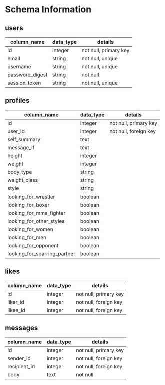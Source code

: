 # Schema Information

## users
column_name     | data_type | details
----------------|-----------|------------------
id              | integer   | not null, primary key
email           | string    | not null, unique
username        | string    | not null, unique
password_digest | string    | not null
session_token   | string    | not null, unique

## profiles
column_name                  | data_type | details
-----------------------------|-----------|------------------
id                           | integer   | not null, primary key
user_id                      | integer   | not null, foreign key
self_summary                 | text      |
message_if                   | text      |
height                       | integer   |
weight                       | integer   |
body_type                    | string    |
weight_class                 | string    |
style                        | string    |
looking_for_wrestler         | boolean   |
looking_for_boxer            | boolean   |
looking_for_mma_fighter      | boolean   |
looking_for_other_styles     | boolean   |
looking_for_women            | boolean   |
looking_for_men              | boolean   |
looking_for_opponent         | boolean   |
looking_for_sparring_partner | boolean   |


## likes
column_name     | data_type | details
----------------|-----------|------------------
id              | integer   | not null, primary key
liker_id        | integer   | not null, foreign key
likee_id        | integer   | not null, foreign key

## messages
column_name     | data_type | details
----------------|-----------|------------------
id              | integer   | not null, primary key
sender_id       | integer   | not null, foreign key
recipient_id    | integer   | not null, foreign key
body            | text      | not null
